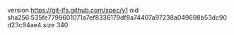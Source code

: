 version https://git-lfs.github.com/spec/v1
oid sha256:535fe7799601071a7ef8336179df8a74407a97238a049698b53dc90d23c94ae4
size 340
